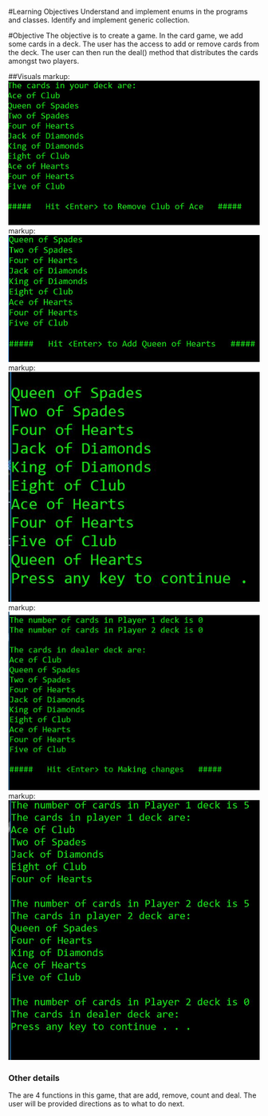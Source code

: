 #Learning Objectives
Understand and implement enums in the programs and classes.
Identify and implement generic collection.

#Objective
The objective is to create a game. In the card game, we add some cards in a deck. The user has the access to add or remove cards from the deck. 
The user can then run the deal() method that distributes the cards amongst two players.

##Visuals
markup: ![initial view](/Assets/card1.JPG)
markup: ![delete one card](/Assets/card2.JPG)
markup: ![add a card](/Assets/card3.JPG)
markup: ![next](/Assets/card7.JPG)
markup: ![view end](/Assets/card8.JPG)

### Other details
The are 4 functions in this game, that are add, remove, count and deal. The user will be provided directions as to what to do next. 
